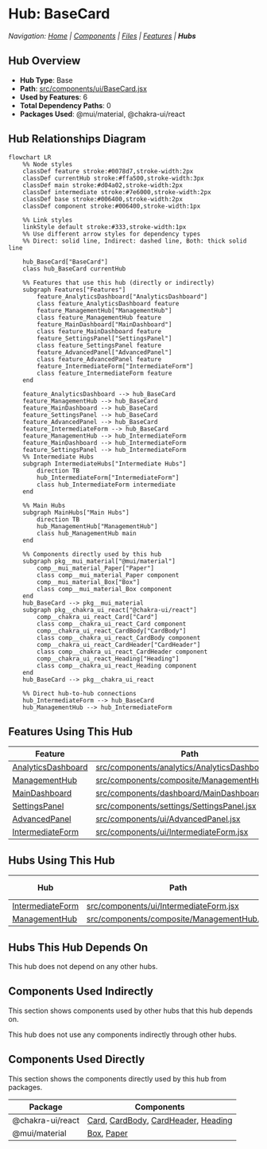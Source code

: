 # Hub: BaseCard

*Navigation: [Home](../index.md) | [Components](../components.md) | [Files](../files.md) | [Features](../features.md) | **Hubs***

## Hub Overview

- **Hub Type**: Base
- **Path**: [src/components/ui/BaseCard.jsx](https://github.com/star4beam/react-import-analyzer/blob/main/test-project/src/components/ui/BaseCard.jsx)
- **Used by Features**: 6
- **Total Dependency Paths**: 0
- **Packages Used**: @mui/material, @chakra-ui/react

## Hub Relationships Diagram

```mermaid
flowchart LR
    %% Node styles
    classDef feature stroke:#0078d7,stroke-width:2px
    classDef currentHub stroke:#ffa500,stroke-width:3px
    classDef main stroke:#d04a02,stroke-width:2px
    classDef intermediate stroke:#7e6000,stroke-width:2px
    classDef base stroke:#006400,stroke-width:2px
    classDef component stroke:#006400,stroke-width:1px

    %% Link styles
    linkStyle default stroke:#333,stroke-width:1px
    %% Use different arrow styles for dependency types
    %% Direct: solid line, Indirect: dashed line, Both: thick solid line

    hub_BaseCard["BaseCard"]
    class hub_BaseCard currentHub

    %% Features that use this hub (directly or indirectly)
    subgraph Features["Features"]
        feature_AnalyticsDashboard["AnalyticsDashboard"]
        class feature_AnalyticsDashboard feature
        feature_ManagementHub["ManagementHub"]
        class feature_ManagementHub feature
        feature_MainDashboard["MainDashboard"]
        class feature_MainDashboard feature
        feature_SettingsPanel["SettingsPanel"]
        class feature_SettingsPanel feature
        feature_AdvancedPanel["AdvancedPanel"]
        class feature_AdvancedPanel feature
        feature_IntermediateForm["IntermediateForm"]
        class feature_IntermediateForm feature
    end

    feature_AnalyticsDashboard --> hub_BaseCard
    feature_ManagementHub --> hub_BaseCard
    feature_MainDashboard --> hub_BaseCard
    feature_SettingsPanel --> hub_BaseCard
    feature_AdvancedPanel --> hub_BaseCard
    feature_IntermediateForm --> hub_BaseCard
    feature_ManagementHub --> hub_IntermediateForm
    feature_MainDashboard --> hub_IntermediateForm
    feature_SettingsPanel --> hub_IntermediateForm
    %% Intermediate Hubs
    subgraph IntermediateHubs["Intermediate Hubs"]
        direction TB
        hub_IntermediateForm["IntermediateForm"]
        class hub_IntermediateForm intermediate
    end

    %% Main Hubs
    subgraph MainHubs["Main Hubs"]
        direction TB
        hub_ManagementHub["ManagementHub"]
        class hub_ManagementHub main
    end

    %% Components directly used by this hub
    subgraph pkg__mui_material["@mui/material"]
        comp__mui_material_Paper["Paper"]
        class comp__mui_material_Paper component
        comp__mui_material_Box["Box"]
        class comp__mui_material_Box component
    end
    hub_BaseCard --> pkg__mui_material
    subgraph pkg__chakra_ui_react["@chakra-ui/react"]
        comp__chakra_ui_react_Card["Card"]
        class comp__chakra_ui_react_Card component
        comp__chakra_ui_react_CardBody["CardBody"]
        class comp__chakra_ui_react_CardBody component
        comp__chakra_ui_react_CardHeader["CardHeader"]
        class comp__chakra_ui_react_CardHeader component
        comp__chakra_ui_react_Heading["Heading"]
        class comp__chakra_ui_react_Heading component
    end
    hub_BaseCard --> pkg__chakra_ui_react

    %% Direct hub-to-hub connections
    hub_IntermediateForm --> hub_BaseCard
    hub_ManagementHub --> hub_IntermediateForm
```

## Features Using This Hub

| Feature | Path |
|---------|------|
| [AnalyticsDashboard](../features/AnalyticsDashboard.md) | [src/components/analytics/AnalyticsDashboard.jsx](https://github.com/star4beam/react-import-analyzer/blob/main/test-project/src/components/analytics/AnalyticsDashboard.jsx) |
| [ManagementHub](../features/ManagementHub.md) | [src/components/composite/ManagementHub.jsx](https://github.com/star4beam/react-import-analyzer/blob/main/test-project/src/components/composite/ManagementHub.jsx) |
| [MainDashboard](../features/MainDashboard.md) | [src/components/dashboard/MainDashboard.jsx](https://github.com/star4beam/react-import-analyzer/blob/main/test-project/src/components/dashboard/MainDashboard.jsx) |
| [SettingsPanel](../features/SettingsPanel.md) | [src/components/settings/SettingsPanel.jsx](https://github.com/star4beam/react-import-analyzer/blob/main/test-project/src/components/settings/SettingsPanel.jsx) |
| [AdvancedPanel](../features/AdvancedPanel.md) | [src/components/ui/AdvancedPanel.jsx](https://github.com/star4beam/react-import-analyzer/blob/main/test-project/src/components/ui/AdvancedPanel.jsx) |
| [IntermediateForm](../features/IntermediateForm.md) | [src/components/ui/IntermediateForm.jsx](https://github.com/star4beam/react-import-analyzer/blob/main/test-project/src/components/ui/IntermediateForm.jsx) |

## Hubs Using This Hub

| Hub | Path | Dependency Type |
|-----|------|----------------|
| [IntermediateForm](../hubs/IntermediateForm.md) | [src/components/ui/IntermediateForm.jsx](https://github.com/star4beam/react-import-analyzer/blob/main/test-project/src/components/ui/IntermediateForm.jsx) | direct |
| [ManagementHub](../hubs/ManagementHub.md) | [src/components/composite/ManagementHub.jsx](https://github.com/star4beam/react-import-analyzer/blob/main/test-project/src/components/composite/ManagementHub.jsx) | indirect |

## Hubs This Hub Depends On

This hub does not depend on any other hubs.

## Components Used Indirectly

This section shows components used by other hubs that this hub depends on.

This hub does not use any components indirectly through other hubs.

## Components Used Directly

This section shows the components directly used by this hub from packages.

| Package | Components |
| ------- | ---------- |
| @chakra-ui/react | [Card](../components/@chakra-ui_react/Card.md), [CardBody](../components/@chakra-ui_react/CardBody.md), [CardHeader](../components/@chakra-ui_react/CardHeader.md), [Heading](../components/@chakra-ui_react/Heading.md) |
| @mui/material | [Box](../components/@mui_material/Box.md), [Paper](../components/@mui_material/Paper.md) |


